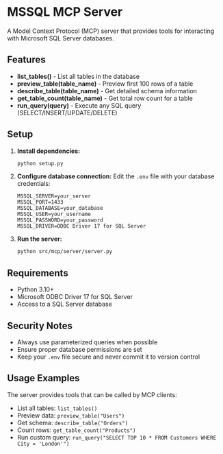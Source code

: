 # MSSQL MCP Server

A Model Context Protocol (MCP) server that provides tools for interacting with Microsoft SQL Server databases.

## Features

- **list_tables()** - List all tables in the database
- **preview_table(table_name)** - Preview first 100 rows of a table
- **describe_table(table_name)** - Get detailed schema information
- **get_table_count(table_name)** - Get total row count for a table
- **run_query(query)** - Execute any SQL query (SELECT/INSERT/UPDATE/DELETE)

## Setup

1. **Install dependencies:**
   ```bash
   python setup.py
   ```

2. **Configure database connection:**
   Edit the `.env` file with your database credentials:
   ```
   MSSQL_SERVER=your_server
   MSSQL_PORT=1433
   MSSQL_DATABASE=your_database
   MSSQL_USER=your_username
   MSSQL_PASSWORD=your_password
   MSSQL_DRIVER=ODBC Driver 17 for SQL Server
   ```

3. **Run the server:**
   ```bash
   python src/mcp/server/server.py
   ```

## Requirements

- Python 3.10+
- Microsoft ODBC Driver 17 for SQL Server
- Access to a SQL Server database

## Security Notes

- Always use parameterized queries when possible
- Ensure proper database permissions are set
- Keep your `.env` file secure and never commit it to version control

## Usage Examples

The server provides tools that can be called by MCP clients:

- List all tables: `list_tables()`
- Preview data: `preview_table("Users")`
- Get schema: `describe_table("Orders")`
- Count rows: `get_table_count("Products")`
- Run custom query: `run_query("SELECT TOP 10 * FROM Customers WHERE City = 'London'")`